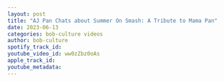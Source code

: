 ```yaml
---
layout: post
title: "AJ Pan Chats about Summer On Smash: A Tribute to Mama Pan"
date: 2023-06-13
categories: bob-culture videos
author: bob-culture
spotify_track_id: 
youtube_video_id: ww0zZbz0oAs
apple_track_id: 
youtube_metadata: 
---
```


